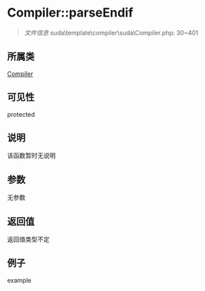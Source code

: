 # Compiler::parseEndif

> *文件信息* suda\template\compiler\suda\Compiler.php: 30~401
## 所属类 

[Compiler](../Compiler.md)

## 可见性

  protected  
## 说明

该函数暂时无说明

## 参数

无参数

## 返回值
返回值类型不定

## 例子

example